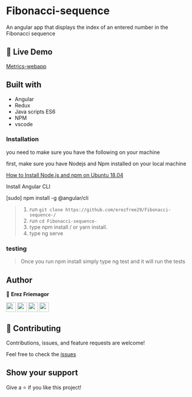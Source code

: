# Fibonacci-sequence

An angular app that displays the index of an entered number in the Fibonacci sequence

## 🔴  Live Demo

[Metrics-webapp](https://wizardly-kilby-57b112.netlify.app/)

## Built with

-   Angular
-   Redux
-   Java scripts ES6
-   NPM
-   vscode

### Installation

you need to make sure you have the following on your machine

first, make sure you have Nodejs and Npm installed on your local machine 

[How to Install Node.js and npm on Ubuntu 18.04](https://linuxize.com/post/how-to-install-node-js-on-ubuntu-18.04/)

Install Angular CLI

[sudo] npm install -g @angular/cli 

> 1. run `git clone https://github.com/erezfree29/Fibonacci-sequence-/`
> 2. run `cd Fibonacci-sequence-`
> 3. type npm install / or yarn install.
> 4. type ng serve


### testing

> Once you run npm install simply type ng test and it will run the tests 

## Author

👤 **Erez Friemagor**

[<code><img height="26" src="https://cdn.iconscout.com/icon/free/png-256/github-153-675523.png"></code>](https://github.com/erezfree29)
[<code><img height="26" src="https://upload.wikimedia.org/wikipedia/sco/thumb/9/9f/Twitter_bird_logo_2012.svg/1200px-Twitter_bird_logo_2012.svg.png"></code>](https://twitter.com/friemagor?lang=en)
[<code><img height="26" src="https://upload.wikimedia.org/wikipedia/commons/thumb/c/c9/Linkedin.svg/1200px-Linkedin.svg.png"></code>](https://www.linkedin.com/in/erez-friemagor/?originalSubdomain=uk)
<a href="mailto:erezfree29@gmail.com?subject=Hey Erez!"><img height="26" src="https://cdn.worldvectorlogo.com/logos/official-gmail-icon-2020-.svg"></a>

## 🤝 Contributing

Contributions, issues, and feature requests are welcome!

Feel free to check the [issues](https://github.com/erezfree29/Fibonacci-sequence/issues)

## Show your support

Give a ⭐️ if you like this project!

